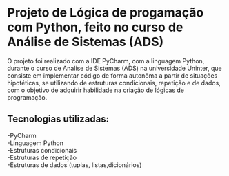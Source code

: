 # Projeto de Lógica de progamação com Python, feito no curso de Análise de Sistemas (ADS)
O projeto foi realizado com a IDE PyCharm, com a linguagem Python, durante o curso de Analise de Sistemas (ADS) na universidade Uninter, que consiste em implementar código de forma autonôma a partir de situações hipotéticas, se utilizando de estruturas condicionais, repetição e de dados, com o objetivo de adquirir habilidade na criação de lógicas de programação.
## Tecnologias utilizadas:
-PyCharm\
-Linguagem Python\
-Estruturas condicionais\
-Estruturas de repetição\
-Estruturas de dados (tuplas, listas,dicionários)
